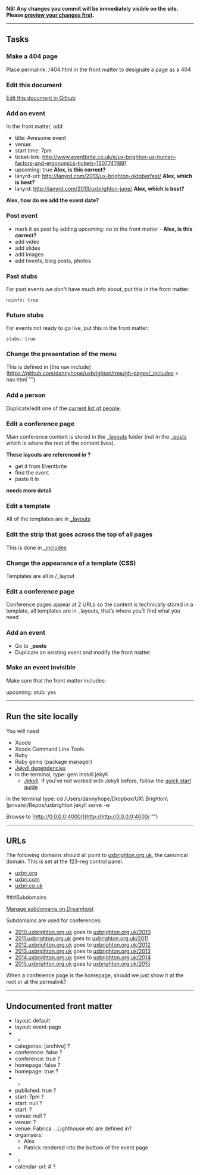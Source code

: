 ---
---

**NB: Any changes you commit will be immediately visible on the site. Please [preview your changes first](http://0.0.0.0:4000/ "").**

---------------

## Tasks

### Make a 404 page

Place permalink: /404.html in the front matter to designate a page as a 404

### Edit this document

[Edit this document in Github](https://github.com/dannyhope/uxbrighton/edit/gh-pages/Readme.md "") 

### Add an event

In the front matter, add

- title: Awesome event
- venue: 
- start time: 7pm
- ticket-link: http://www.eventbrite.co.uk/e/ux-brighton-ux-human-factors-and-ergonomics-tickets-13077411891
- upcoming: true **Alex, is this correct?**
- lanyrd-url: http://lanyrd.com/2013/ux-brighton-oktoberfest/ **Alex, which is best?**
- lanyrd: http://lanyrd.com/2013/uxbrighton-june/ **Alex, which is best?**

**Alex, how do we add the event date?**

### Post event

- mark it as past by adding upcoming: no to the front matter - **Alex, is this correct?**
- add video
- add slides
- add images
- add tweets, blog posts, photos

### Past stubs

For past events we don't have much info about, put this in the front matter:

    noinfo: true

### Future stubs

For events not ready to go live, put this in the front matter:

    stubs: true

### Change the presentation of the menu

This is defined in [the nav include](https://github.com/dannyhope/uxbrighton/tree/gh-pages/_includes > nav.html "")

### Add a person

Duplicate/edit one of the [current list of people](https://github.com/dannyhope/uxbrighton/edit/gh-pages/_includes/organisers.html "").

### Edit a conference page

Main conference content is stored in the [_layouts](https://github.com/dannyhope/uxbrighton/tree/gh-pages/_layouts "") folder (not in the [_posts](https://github.com/dannyhope/uxbrighton/tree/gh-pages/_posts "") which is where the rest of the content lives).

**These layouts are referenced in ?**

* get it from Eventbrite
* find the event
* paste it in

**needs more detail**

### Edit a template

All of the templates are in [_layouts](https://github.com/dannyhope/uxbrighton/tree/gh-pages/_layouts "")

### Edit the strip that goes across the top of all pages

This is done in [_includes](https://github.com/dannyhope/uxbrighton/tree/gh-pages/_includes/header-mini.html "")

### Change the appearance of a template (CSS)

Templates are all in /_layout

### Edit a conference page

Conference pages appear at 2 URLs so the content is technically stored in a template, all templates are in _layouts, that’s where you’ll find what you need

### Add an event

* Go to **_posts**
* Duplicate an existing event and modify the front matter

### Make an event invisible

Make sure that the front matter includes:

upcoming: 
stub: yes

------

## Run the site locally

You will need

- Xcode 
- Xcode Command Line Tools 
- Ruby
- Ruby gems (package manager)
- [Jekyll dependencies](http://jekyllrb.com/docs/installation/)
- In the terminal, type: gem install jekyll
	-  [Jekyll](http://jekyllrb.com/). If you've not worked with Jekyll before, follow the [quick start guide](http://jekyllrb.com/docs/quickstart/)

In the terminal type:
cd /Users/dannyhope/Dropbox/UX\ Brighton\ \(private\)/Repos/uxbrighton
jekyll serve -w

Browse to [http://0.0.0.0:4000/](http://http://0.0.0.0:4000/ "")

-------

## URLs

The following domains should all point to [uxbrighton.org.uk](http://uxbrighton.org.uk ""), the canonical domain. This is set at the 123-reg control panel.

- [uxbri.org](http://uxbri.org "")
- [uxbri.com](http://uxbri.com "")
- [uxbri.co.uk](http://uxbri.co.uk "")

###Subdomains

[Manage subdomains on Dreamhost](http://panel.dreamhost.com "")

Subdomains are used for conferences:

- [2010.uxbrighton.org.uk](http://2010.uxbrighton.org.uk "") goes to [uxbrighton.org.uk/2010](http://uxbrighton.org.uk/2010 "")
- [2011.uxbrighton.org.uk](http://2011.uxbrighton.org.uk "") goes to [uxbrighton.org.uk/2011](http://uxbrighton.org.uk/2011 "")
- [2012.uxbrighton.org.uk](http://2012.uxbrighton.org.uk "") goes to [uxbrighton.org.uk/2012](http://uxbrighton.org.uk/2012 "")
- [2013.uxbrighton.org.uk](http://2013.uxbrighton.org.uk "") goes to [uxbrighton.org.uk/2013](http://uxbrighton.org.uk/2013 "")
- [2014.uxbrighton.org.uk](http://2014.uxbrighton.org.uk "") goes to [uxbrighton.org.uk/2014](http://uxbrighton.org.uk/2014 "")
- [2015.uxbrighton.org.uk](http://2015.uxbrighton.org.uk "") goes to [uxbrighton.org.uk/2015](http://uxbrighton.org.uk/2015 "")

When a conference page is the homepage, should we just show it at the root or at the permalink?

--------

## Undocumented front matter

- layout: default
- layout: event-page
- -
- categories: [archive] ?
- conference: false ?
- conference: true ?
- homepage: false ?
- homepage: true ?
- -
- published: true ?
- start: 7pm ?
- start: null ?
- start: ?
- venue: null ?
- venue: ?
- venue: Fabrica …Lighthouse etc are defined in?
- organisers:
	- Alex
	- Patrick rendered into the bottom of the event page
- -
- calendar-url: # ?
